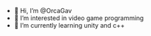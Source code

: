 - 👋 Hi, I’m @OrcaGav
- 👀 I’m interested in video game programming
- 🌱 I’m currently learning unity and c++


<!---
OrcaGav/OrcaGav is a ✨ special ✨ repository because its `README.md` (this file) appears on your GitHub profile.
You can click the Preview link to take a look at your changes.
--->
